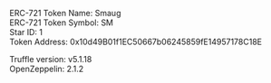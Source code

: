 ERC-721 Token Name: Smaug<br/>
ERC-721 Token Symbol: SM<br/>
Star ID: 1<br/>
Token Address: 0x10d49B01f1EC50667b06245859fE14957178C18E<br/>

Truffle version:  v5.1.18<br/>
OpenZeppelin: 2.1.2<br/>
